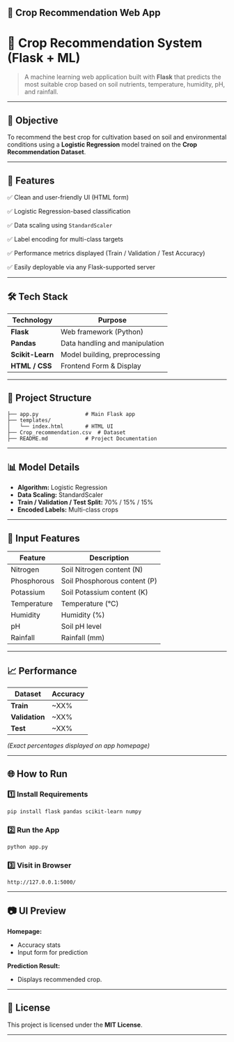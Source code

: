 ## 📄 Crop Recommendation Web App

# 🌾 Crop Recommendation System (Flask + ML)

> A machine learning web application built with **Flask** that predicts the most suitable crop based on soil nutrients, temperature, humidity, pH, and rainfall.

---

## 🎯 Objective

To recommend the best crop for cultivation based on soil and environmental conditions using a **Logistic Regression** model trained on the **Crop Recommendation Dataset**.

---

## 🚀 Features

✅ Clean and user-friendly UI (HTML form)

✅ Logistic Regression-based classification

✅ Data scaling using `StandardScaler`

✅ Label encoding for multi-class targets

✅ Performance metrics displayed (Train / Validation / Test Accuracy)

✅ Easily deployable via any Flask-supported server

---

## 🛠️ Tech Stack

| Technology       | Purpose                        |
| ---------------- | ------------------------------ |
| **Flask**        | Web framework (Python)         |
| **Pandas**       | Data handling and manipulation |
| **Scikit-Learn** | Model building, preprocessing  |
| **HTML / CSS**   | Frontend Form & Display        |

---

## 📂 Project Structure

```
├── app.py               # Main Flask app
├── templates/
│   └── index.html       # HTML UI
├── Crop_recommendation.csv  # Dataset
├── README.md            # Project Documentation
```

---

## 📊 Model Details

* **Algorithm:** Logistic Regression
* **Data Scaling:** StandardScaler
* **Train / Validation / Test Split:** 70% / 15% / 15%
* **Encoded Labels:** Multi-class crops

---

## 🔢 Input Features

| Feature     | Description                  |
| ----------- | ---------------------------- |
| Nitrogen    | Soil Nitrogen content (N)    |
| Phosphorous | Soil Phosphorous content (P) |
| Potassium   | Soil Potassium content (K)   |
| Temperature | Temperature (°C)             |
| Humidity    | Humidity (%)                 |
| pH          | Soil pH level                |
| Rainfall    | Rainfall (mm)                |

---

## 📈 Performance

| Dataset        | Accuracy |
| -------------- | -------- |
| **Train**      | \~XX%    |
| **Validation** | \~XX%    |
| **Test**       | \~XX%    |

*(Exact percentages displayed on app homepage)*

---

## 🌐 How to Run

### 1️⃣ Install Requirements

```bash
pip install flask pandas scikit-learn numpy
```

### 2️⃣ Run the App

```bash
python app.py
```

### 3️⃣ Visit in Browser

```
http://127.0.0.1:5000/
```

---

## 📷 UI Preview

**Homepage:**

* Accuracy stats
* Input form for prediction

**Prediction Result:**

* Displays recommended crop.

---

## 📜 License

This project is licensed under the **MIT License**.

---
